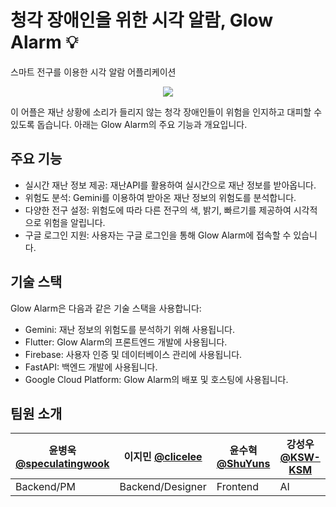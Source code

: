 # 청각 장애인을 위한 시각 알람, Glow Alarm 💡
스마트 전구를 이용한 시각 알람 어플리케이션

<p align="center">
  <img src="https://github.com/sound-light/Glow-Alarm/assets/131771046/4e50fc5b-7b55-4e1a-9c71-31fbaedeb1bd">
</p>





이 어플은 재난 상황에 소리가 들리지 않는 청각 장애인들이 위험을 인지하고 대피할 수 있도록 돕습니다. 아래는 Glow Alarm의 주요 기능과 개요입니다.

## 주요 기능

- 실시간 재난 정보 제공: 재난API를 활용하여 실시간으로 재난 정보를 받아옵니다.
- 위험도 분석: Gemini를 이용하여 받아온 재난 정보의 위험도를 분석합니다.
- 다양한 전구 설정: 위험도에 따라 다른 전구의 색, 밝기, 빠르기를 제공하여 시각적으로 위험을 알립니다.
- 구글 로그인 지원: 사용자는 구글 로그인을 통해 Glow Alarm에 접속할 수 있습니다.

## 기술 스택

Glow Alarm은 다음과 같은 기술 스택을 사용합니다:

- Gemini: 재난 정보의 위험도를 분석하기 위해 사용됩니다.
- Flutter: Glow Alarm의 프론트엔드 개발에 사용됩니다.
- Firebase: 사용자 인증 및 데이터베이스 관리에 사용됩니다.
- FastAPI: 백엔드 개발에 사용됩니다.
- Google Cloud Platform: Glow Alarm의 배포 및 호스팅에 사용됩니다.

## 팀원 소개

| 윤병욱 [@speculatingwook](https://github.com/speculatingwook)| 이지민 [@clicelee](https://github.com/clicelee)       | 윤수혁 [@ShuYuns](https://github.com/ShuYuns)        | 강성우 [@KSW-KSM](https://github.com/KSW-KSM)         |
|---------------------------|-----------------------------|-----------------------------|-----------------------------|
| Backend/PM                | Backend/Designer            | Frontend                    | AI                          |

